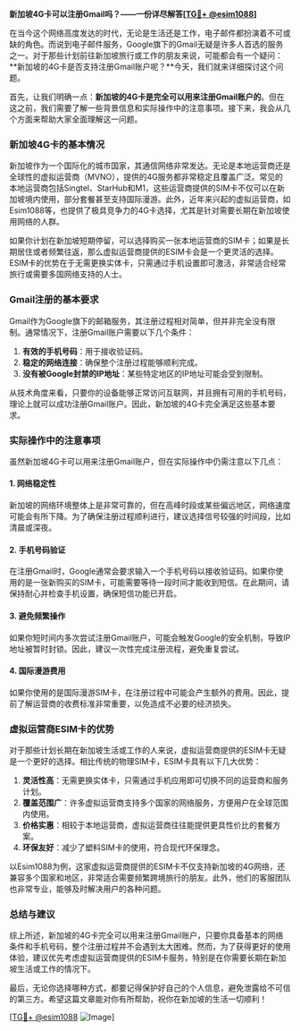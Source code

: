 **新加坡4G卡可以注册Gmail吗？——一份详尽解答[[TG💪+ @esim1088](https://t.me/s/esim1088)]**

在当今这个网络高度发达的时代，无论是生活还是工作，电子邮件都扮演着不可或缺的角色。而说到电子邮件服务，Google旗下的Gmail无疑是许多人首选的服务之一。对于那些计划前往新加坡旅行或工作的朋友来说，可能都会有一个疑问：**新加坡的4G卡是否支持注册Gmail账户呢？**今天，我们就来详细探讨这个问题。

首先，让我们明确一点：**新加坡的4G卡是完全可以用来注册Gmail账户的**。但在这之前，我们需要了解一些背景信息和实际操作中的注意事项。接下来，我会从几个方面来帮助大家全面理解这一问题。

### 新加坡4G卡的基本情况

新加坡作为一个国际化的城市国家，其通信网络非常发达。无论是本地运营商还是全球性的虚拟运营商（MVNO），提供的4G服务都非常稳定且覆盖广泛。常见的本地运营商包括Singtel、StarHub和M1，这些运营商提供的SIM卡不仅可以在新加坡境内使用，部分套餐甚至支持国际漫游。此外，近年来兴起的虚拟运营商，如Esim1088等，也提供了极具竞争力的4G卡选择，尤其是针对需要长期在新加坡使用网络的人群。

如果你计划在新加坡短期停留，可以选择购买一张本地运营商的SIM卡；如果是长期居住或者频繁往返，那么虚拟运营商提供的ESIM卡会是一个更灵活的选择。ESIM卡的优势在于无需更换实体卡，只需通过手机设置即可激活，非常适合经常旅行或需要多国网络支持的人士。

### Gmail注册的基本要求

Gmail作为Google旗下的邮箱服务，其注册过程相对简单，但并非完全没有限制。通常情况下，注册Gmail账户需要以下几个条件：

1. **有效的手机号码**：用于接收验证码。
2. **稳定的网络连接**：确保整个注册过程能够顺利完成。
3. **没有被Google封禁的IP地址**：某些特定地区的IP地址可能会受到限制。

从技术角度来看，只要你的设备能够正常访问互联网，并且拥有可用的手机号码，理论上就可以成功注册Gmail账户。因此，新加坡的4G卡完全满足这些基本要求。

### 实际操作中的注意事项

虽然新加坡4G卡可以用来注册Gmail账户，但在实际操作中仍需注意以下几点：

#### 1. 网络稳定性
新加坡的网络环境整体上是非常可靠的，但在高峰时段或某些偏远地区，网络速度可能会有所下降。为了确保注册过程顺利进行，建议选择信号较强的时间段，比如清晨或深夜。

#### 2. 手机号码验证
在注册Gmail时，Google通常会要求输入一个手机号码以接收验证码。如果你使用的是一张新购买的SIM卡，可能需要等待一段时间才能收到短信。在此期间，请保持耐心并检查手机设置，确保短信功能已开启。

#### 3. 避免频繁操作
如果你短时间内多次尝试注册Gmail账户，可能会触发Google的安全机制，导致IP地址被暂时封锁。因此，建议一次性完成注册流程，避免重复尝试。

#### 4. 国际漫游费用
如果你使用的是国际漫游SIM卡，在注册过程中可能会产生额外的费用。因此，提前了解运营商的收费标准非常重要，以免造成不必要的经济损失。

### 虚拟运营商ESIM卡的优势

对于那些计划长期在新加坡生活或工作的人来说，虚拟运营商提供的ESIM卡无疑是一个更好的选择。相比传统的物理SIM卡，ESIM卡具有以下几大优势：

1. **灵活性高**：无需更换实体卡，只需通过手机应用即可切换不同的运营商和服务计划。
2. **覆盖范围广**：许多虚拟运营商支持多个国家的网络服务，方便用户在全球范围内使用。
3. **价格实惠**：相较于本地运营商，虚拟运营商往往能提供更具性价比的套餐方案。
4. **环保友好**：减少了塑料SIM卡的使用，符合现代环保理念。

以Esim1088为例，这家虚拟运营商提供的ESIM卡不仅支持新加坡的4G网络，还兼容多个国家和地区，非常适合需要频繁跨境旅行的朋友。此外，他们的客服团队也非常专业，能够及时解决用户的各种问题。

### 总结与建议

综上所述，新加坡的4G卡完全可以用来注册Gmail账户，只要你具备基本的网络条件和手机号码，整个注册过程并不会遇到太大困难。然而，为了获得更好的使用体验，建议优先考虑虚拟运营商提供的ESIM卡服务，特别是在你需要长期在新加坡生活或工作的情况下。

最后，无论你选择哪种方式，都要记得保护好自己的个人信息，避免泄露给不可信的第三方。希望这篇文章能对你有所帮助，祝你在新加坡的生活一切顺利！

[[TG💪+ @esim1088](https://t.me/s/esim1088) ![Image](https://i.postimg.cc/4NQfJmqS/Snipaste-2025-05-13-00-14-12.png)]
